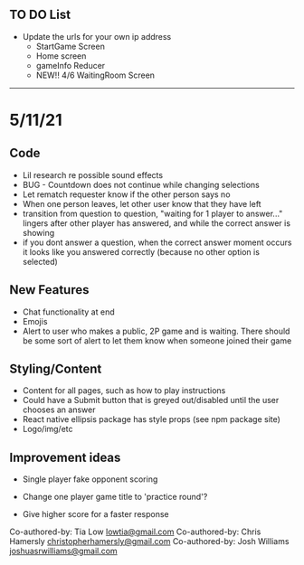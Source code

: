 ## TO DO List

* Update the urls for your own ip address
  * StartGame Screen
  * Home screen
  * gameInfo Reducer
  * NEW!! 4/6 WaitingRoom Screen

***************************
# 5/11/21

## Code
- Lil research re possible sound effects
- BUG - Countdown does not continue while changing selections
- Let rematch requester know if the other person says no
- When one person leaves, let other user know that they have left
- transition from question to question, "waiting for 1 player to answer..." lingers after other player has answered, and while the correct answer is showing
- if you dont answer a question, when the correct answer moment occurs it looks like you answered correctly (because no other option is selected)

## New Features
* Chat functionality at end
* Emojis
* Alert to user who makes a public, 2P game and is waiting. There should be some sort of alert to let them know when someone joined their game


## Styling/Content
- Content for all pages, such as how to play instructions 
- Could have a Submit button that is greyed out/disabled until the user chooses an answer
- React native ellipsis package has style props (see npm package site)
- Logo/img/etc

## Improvement ideas
* Single player fake opponent scoring
- Change one player game title to 'practice round'?
* Give higher score for a faster response
  








Co-authored-by: Tia Low <lowtia@gmail.com>
Co-authored-by: Chris Hamersly <christopherhamersly@gmail.com>
Co-authored-by: Josh Williams <joshuasrwilliams@gmail.com>
